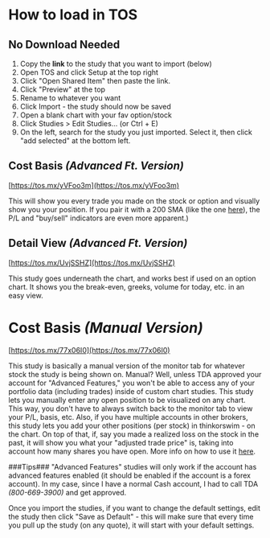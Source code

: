 # How to load in TOS #
## No Download Needed ##

1. Copy the **link** to the study that you want to import (below)
2. Open TOS and click Setup at the top right
3. Click "Open Shared Item" then paste the link. 
4. Click "Preview" at the top
5. Rename to whatever you want
7. Click Import - the study should now be saved
8. Open a blank chart with your fav option/stock
9. Click Studies > Edit Studies... (or Ctrl + E)
10. On the left, search for the study you just imported. Select it, then click "add selected" at the bottom left.

## Cost Basis _(Advanced Ft. Version)_ ##
[https://tos.mx/yVFoo3m](https://tos.mx/yVFoo3m)

This will show you every trade you made on the stock or option and visually show you your position. If you pair it with a 200 SMA (like the one [here](https://preview.redd.it/hwyby2bf58r61.png?width=1237&format=png&auto=webp&s=57ec1a84d3395d9ebc064bbe9dc8f6a5ca17aa2f)), the P/L and "buy/sell" indicators are even more apparent.)


## Detail View _(Advanced Ft. Version)_ ##
[https://tos.mx/UvjSSHZ](https://tos.mx/UvjSSHZ)

This study goes underneath the chart, and works best if used on an option chart. It shows you the break-even, greeks, volume for today, etc. in an easy view.


# Cost Basis _(Manual Version)_ #
[https://tos.mx/77x06I0](https://tos.mx/77x06I0)

This study is basically a manual version of the monitor tab for whatever stock the study is being shown on. Manual? Well, unless TDA approved your account for "Advanced Features," you won't be able to access any of your portfolio data (including trades) inside of custom chart studies. This study lets you manually enter any open position to be visualized on any chart. This way, you don't have to always switch back to the monitor tab to view your P/L, basis, etc. Also, if you have multiple accounts in other brokers, this study lets you add your other positions (per stock) in thinkorswim - on the chart. On top of that, if, say you made a realized loss on the stock in the past, it will show you what your "adjusted trade price" is, taking into account how many shares you have open.
More info on how to use it [here](https://www.reddit.com/r/thinkorswim/comments/mj5pbf/costbasis_advanced_thinkscript/).


###Tips###
"Advanced Features" studies will only work if the account has advanced features enabled (it should be enabled if the account is a forex account). 
In my case, since I have a normal Cash account, I had to call TDA _(800-669-3900)_ and get approved.

Once you import the studies, if you want to change the default settings, edit the study then click "Save as Default" - this will make sure that every time you pull up the study (on any quote), it will start with your default settings.
